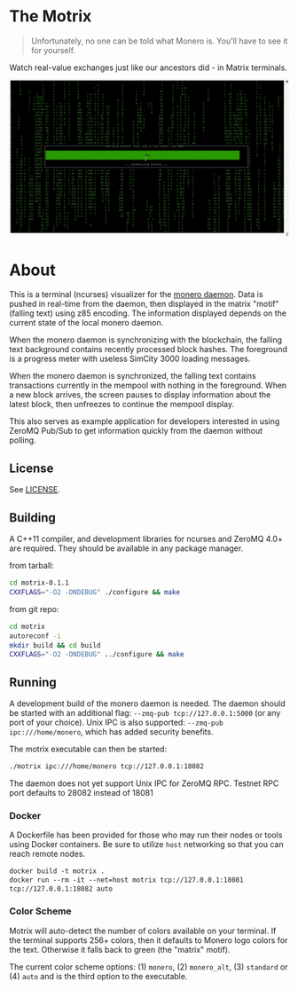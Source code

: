 # The Motrix

> Unfortunately, no one can be told what Monero is. You'll have to see it for
> yourself.

Watch real-value exchanges just like our ancestors did - in Matrix terminals.

![macOS standard color scheme](https://raw.githubusercontent.com/vtnerd/motrix/screencaps-0.1.1/macos-standard-720p.gif)

# About

This is a terminal (ncurses) visualizer for the [monero daemon](https://github.com/monero-project/monero).
Data is pushed in real-time from the daemon, then displayed in the matrix "motif"
(falling text) using z85 encoding. The information displayed depends on the
current state of the local monero daemon.

When the monero daemon is synchronizing with the blockchain, the falling text
background contains recently processed block hashes. The foreground is a
progress meter with useless SimCity 3000 loading messages.

When the monero daemon is synchronized, the falling text contains transactions
currently in the mempool with nothing in the foreground. When a new block
arrives, the screen pauses to display information about the latest block, then
unfreezes to continue the mempool display.

This also serves as example application for developers interested in using ZeroMQ
Pub/Sub to get information quickly from the daemon without polling.

## License

See [LICENSE](LICENSE).

## Building

A C++11 compiler, and development libraries for ncurses and ZeroMQ 4.0+ are
required. They should be available in any package manager.

from tarball:
```bash
cd motrix-0.1.1
CXXFLAGS="-O2 -DNDEBUG" ./configure && make
```

from git repo:
```bash
cd motrix
autoreconf -i
mkdir build && cd build
CXXFLAGS="-O2 -DNDEBUG" ../configure && make
```

## Running

A development build of the monero daemon is needed. The daemon should be started
with an additional flag: `--zmq-pub tcp://127.0.0.1:5000` (or any port of your
choice). Unix IPC is also supported: `--zmq-pub ipc:///home/monero`, which has
added security benefits.

The motrix executable can then be started:
```bash
./motrix ipc:///home/monero tcp://127.0.0.1:18082
```
The daemon does not yet support Unix IPC for ZeroMQ RPC. Testnet RPC port
defaults to 28082 instead of 18081

### Docker

A Dockerfile has been provided for those who may run their nodes or tools using Docker containers. Be sure to utilize `host` networking so that you can reach remote nodes.

```
docker build -t motrix .
docker run --rm -it --net=host motrix tcp://127.0.0.1:18081 tcp://127.0.0.1:18082 auto
```

### Color Scheme

Motrix will auto-detect the number of colors available on your terminal. If
the terminal supports 256+ colors, then it defaults to Monero logo colors
for the text. Otherwise it falls back to green (the "matrix" motif).

The current color scheme options: (1) `monero`, (2) `monero_alt`, (3) `standard`
or (4) `auto` and is the third option to the executable.
